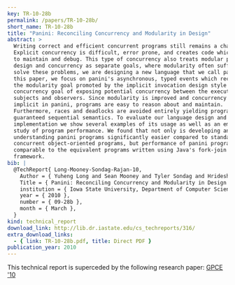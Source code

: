```yaml
---
key: TR-10-28b
permalink: /papers/TR-10-28b/
short_name: TR-10-28b
title: "Panini: Reconciling Concurrency and Modularity in Design"
abstract: >
  Writing correct and efficient concurrent programs still remains a challenge.
  Explicit concurrency is difficult, error prone, and creates code which is hard
  to maintain and debug. This type of concurrency also treats modular program
  design and concurrency as separate goals, where modularity often suffers. To
  solve these problems, we are designing a new language that we call panini. In
  this paper, we focus on panini's asynchronous, typed events which reconcile
  the modularity goal promoted by the implicit invocation design style with the
  concurrency goal of exposing potential concurrency between the execution of
  subjects and observers. Since modularity is improved and concurrency is
  implicit in panini, programs are easy to reason about and maintain.
  Furthermore, races and deadlocks are avoided entirely yielding programs with a
  guaranteed sequential semantics. To evaluate our language design and
  implementation we show several examples of its usage as well as an empirical
  study of program performance. We found that not only is developing and
  understanding panini programs significantly easier compared to standard
  concurrent object-oriented programs, but performance of panini programs is
  comparable to the equivalent programs written using Java's fork-join
  framework.
bib: |
  @TechReport{ Long-Mooney-Sondag-Rajan-10,
    Author = { Yuheng Long and Sean Mooney and Tyler Sondag and Hridesh Rajan },
    Title = { Panini: Reconciling Concurrency and Modularity in Design },
    institution = { Iowa State University, Department of Computer Science },
    year = { 2010 },
    number = { 09-28b },
    month = { March },
  }
kind: technical_report
download_link: http://lib.dr.iastate.edu/cs_techreports/316/
extra_download_links:
  - { link: TR-10-28b.pdf, title: Direct PDF }
publication_year: 2010
---
```


This technical report is superceded by the following research paper:
[GPCE '10](/papers/GPCE-10)

